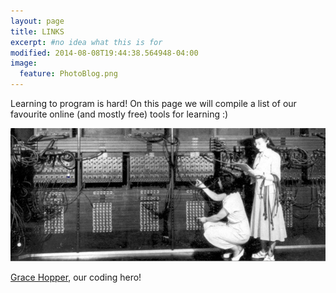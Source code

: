 ```yaml
---
layout: page
title: LINKS
excerpt: #no idea what this is for
modified: 2014-08-08T19:44:38.564948-04:00
image:
  feature: PhotoBlog.png
---
```


Learning to program is hard! On this page we will compile a list of our favourite online (and mostly free) tools for learning :)

![Grace Hopper](/images/grashopper.jpg)

[Grace Hopper](https://en.wikipedia.org/wiki/Grace_Hopper), our coding hero!